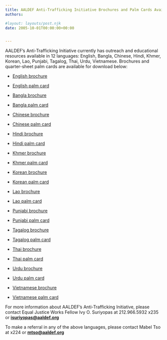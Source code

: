 ```yaml
---
title: AALDEF Anti-Trafficking Initiative Brochures and Palm Cards Available in 12 Langauges
authors: 

#layout: layouts/post.njk
date: 2005-10-01T00:00:00+00:00


---
```


AALDEF’s Anti-Trafficking Initiative currently has outreach and educational resources available in 12 languages: English, Bangla, Chinese, Hindi, Khmer, Korean, Lao, Punjabi, Tagalog, Thai, Urdu, Vietnamese. Brochures and quarter-sheet palm cards are available for download below:

-   [English brochure][1]


-   [English palm card][2]


-   [Bangla brochure][3]


-   [Bangla palm card][4]


-   [Chinese brochure][5]


-   [Chinese palm card][6]


-   [Hindi brochure][7]


-   [Hindi palm card][8]


-   [Khmer brochure][9]


-   [Khmer palm card][10]


-   [Korean brochure][11]


-   [Korean palm card][12]


-   [Lao brochure][13]


-   [Lao palm card][14]


-   [Punjabi brochure][15]


-   [Punjabi palm card][16]


-   [Tagalog brochure][17]


-   [Tagalog palm card][18]


-   [Thai brochure][19]


-   [Thai palm card][20]


-   [Urdu brochure][21]


-   [Urdu palm card][22]


-   [Vietnamese brochure][23]


-   [Vietnamese palm card][24]

For more information about AALDEF’s Anti-Trafficking Initiative, please contact Equal Justice Works Fellow Ivy O. Suriyopas at 212.966.5932 x235 or [**isuriyopas@aaldef.org**][25]

To make a referral in any of the above languages, please contact Mabel Tso at x224 or [**mtso@aaldef.org**][26]

[1]: /uploads/pdf/EnglishTraffickingBrochure.pdf

[2]: /uploads/pdf/EnglishQuarterSheets.doc

[3]: /uploads/pdf/BanglaTraffickingBrochure.pdf

[4]: /uploads/pdf/BanglaQuarterSheets.pdf

[5]: /uploads/pdf/ChineseTraffickingBrochure.pdf

[6]: /uploads/pdf/ChineseQuarterSheets.pdf

[7]: /uploads/pdf/HindiTraffickingBrochure.pdf

[8]: /uploads/pdf/HindiQuarterSheets.pdf

[9]: /uploads/pdf/KhmerTraffickingBrochure.pdf

[10]: /uploads/pdf/KhmerQuarterSheets.pdf

[11]: /uploads/pdf/KoreanTraffickingBrochure.pdf

[12]: /uploads/pdf/KoreanQuarterSheets.pdf

[13]: /uploads/pdf/LaoTraffickingBrochure.pdf

[14]: /uploads/pdf/LaoQuarterSheets.pdf

[15]: /uploads/pdf/PunjabiTraffickingBrochure.pdf

[16]: /uploads/pdf/PunjabiQuarterSheets.pdf

[17]: /uploads/pdf/TagalogTraffickingBrochure.pdf

[18]: /uploads/pdf/TagalogQuarterSheets.pdf

[19]: /uploads/pdf/ThaiTraffickingBrochure.pdf

[20]: /uploads/pdf/ThaiQuarterSheets.pdf

[21]: /uploads/pdf/UrduTraffickingBrochure.pdf

[22]: /uploads/pdf/UrduQuarterSheets.pdf

[23]: /uploads/pdf/VietnameseTraffickingBrochure.pdf

[24]: /uploads/pdf/VietnameseQuarterSheets.pdf

[25]: mailto:isuriyopas@aaldef.org

[26]: mailto:mtso@aaldef.org
